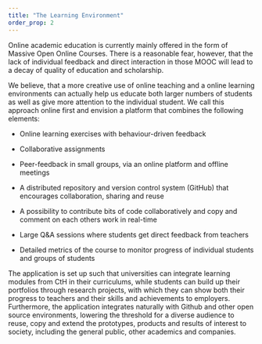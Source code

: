 ```yaml
---
title: "The Learning Environment"
order_prop: 2
---
```


Online academic education is currently mainly offered in the form of Massive Open Online Courses. There is a reasonable fear, however, that the lack of individual feedback and direct interaction in those MOOC will lead to a decay of quality of education and scholarship.

We believe, that a more creative use of online teaching and a online learning environments can actually help us educate both larger numbers of students as well as give more attention to the individual student. We call this approach online first and envision a platform that combines the following elements:

+ Online learning exercises with behaviour-driven feedback

+ Collaborative assignments 

+ Peer-feedback in small groups, via an online platform and offline meetings 

+ A distributed repository and version control system (GitHub) that encourages collaboration, sharing and reuse

+ A possibility to contribute bits of code collaboratively and copy and comment on each others work in real-time

+ Large Q&A sessions where students get direct feedback from teachers 

+ Detailed metrics of the course to monitor progress of individual students and groups of students 

The application is set up such that universities can integrate learning modules from CtH in their curriculums, while students can build up their portfolios through research projects, with which they can show both their progress to teachers and their skills and achievements to employers. Furthermore, the application integrates naturally with Github and other open source environments, lowering the threshold for a diverse audience to reuse, copy and extend the prototypes, products and results of interest to society, including the general public, other academics and companies.
